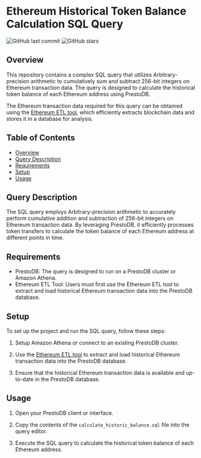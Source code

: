 # Ethereum Historical Token Balance Calculation SQL Query

![GitHub last commit](https://img.shields.io/github/last-commit/eldar-mustafayev/big-arithmetics-prestodb)
![GitHub stars](https://img.shields.io/github/stars/eldar-mustafayev/big-arithmetics-prestodb?style=social)

## Overview

This repository contains a complex SQL query that utilizes Arbitrary-precision arithmetic to cumulatively sum and subtract 256-bit integers on Ethereum transaction data. The query is designed to calculate the historical token balance of each Ethereum address using PrestoDB.

The Ethereum transaction data required for this query can be obtained using the [Ethereum ETL tool](https://github.com/blockchain-etl/ethereum-etl), which efficiently extracts blockchain data and stores it in a database for analysis.

## Table of Contents

- [Overview](#overview)
- [Query Description](#query-description)
- [Requirements](#requirements)
- [Setup](#setup)
- [Usage](#usage)


## Query Description

The SQL query employs Arbitrary-precision arithmetic to accurately perform cumulative addition and subtraction of 256-bit integers on Ethereum transaction data. By leveraging PrestoDB, it efficiently processes token transfers to calculate the token balance of each Ethereum address at different points in time.

## Requirements

- PrestoDB: The query is designed to run on a PrestoDB cluster or Amazon Athena.
- Ethereum ETL Tool: Users must first use the Ethereum ETL tool to extract and load historical Ethereum transaction data into the PrestoDB database.

## Setup

To set up the project and run the SQL query, follow these steps:

1. Setup Amazon Athena or connect to an existing PrestoDB cluster.

2. Use the [Ethereum ETL tool](https://github.com/blockchain-etl/ethereum-etl) to extract and load historical Ethereum transaction data into the PrestoDB database.

3. Ensure that the historical Ethereum transaction data is available and up-to-date in the PrestoDB database.


## Usage

1. Open your PrestoDB client or interface.

2. Copy the contents of the `calculate_historic_balance.sql` file into the query editor.

3. Execute the SQL query to calculate the historical token balance of each Ethereum address.
